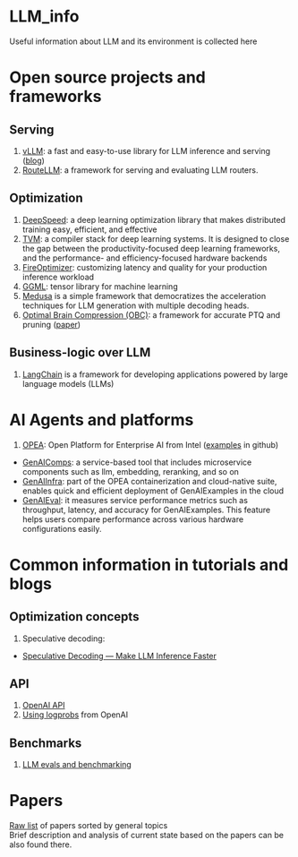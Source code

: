 # LLM_info
Useful information about LLM and its environment is collected here

# Open source projects and frameworks
## Serving
1. [vLLM](https://github.com/vllm-project/vllm): a fast and easy-to-use library for LLM inference and serving ([blog](https://blog.vllm.ai/2023/06/20/vllm.html))
2. [RouteLLM](https://github.com/lm-sys/RouteLLM): a framework for serving and evaluating LLM routers.

## Optimization
1. [DeepSpeed](https://github.com/microsoft/DeepSpeed): a deep learning optimization library that makes distributed training easy, efficient, and effective
2. [TVM](https://github.com/apache/tvm): a compiler stack for deep learning systems. It is designed to close the gap between the productivity-focused deep learning frameworks, and the performance- and efficiency-focused hardware backends
3. [FireOptimizer](https://fireworks.ai/blog/fireoptimizer?utm_source=newsletter&utm_medium=email&utm_campaign=2024september): customizing latency and quality for your production inference workload
4. [GGML](https://github.com/ggerganov/ggml): tensor library for machine learning
5. [Medusa](https://github.com/FasterDecoding/Medusa) is a simple framework that democratizes the acceleration techniques for LLM generation with multiple decoding heads.
6. [Optimal Brain Compression (OBC)](https://github.com/IST-DASLab/OBC): a framework for accurate PTQ and pruning ([paper](https://github.com/vvchernov/LLM_info/blob/main/papers/common/OBC.pdf))

## Business-logic over LLM
1. [LangChain](https://github.com/langchain-ai/langchain) is a framework for developing applications powered by large language models (LLMs)

# AI Agents and platforms
1. [OPEA](https://www.intel.com/content/www/us/en/developer/articles/news/genai-project-opea-marks-1-0-release.html): Open Platform for Enterprise AI from Intel ([examples](https://github.com/opea-project/GenAIExamples) in github)
 - [GenAIComps](https://github.com/opea-project/GenAIComps): a service-based tool that includes microservice components such as llm, embedding, reranking, and so on
 - [GenAIInfra](https://github.com/opea-project/GenAIInfra): part of the OPEA containerization and cloud-native suite, enables quick and efficient deployment of GenAIExamples in the cloud
 - [GenAIEval](https://github.com/opea-project/GenAIEval): it measures service performance metrics such as throughput, latency, and accuracy for GenAIExamples. This feature helps users compare performance across various hardware configurations easily.

# Common information in tutorials and blogs

## Optimization concepts
1. Speculative decoding:
 - [Speculative Decoding — Make LLM Inference Faster](https://medium.com/ai-science/speculative-decoding-make-llm-inference-faster-c004501af120)

## API
1. [OpenAI API](https://platform.openai.com/docs/api-reference/introduction)
2. [Using logprobs](https://cookbook.openai.com/examples/using_logprobs) from OpenAI

## Benchmarks
1. [LLM evals and benchmarking](https://osanseviero.github.io/hackerllama/blog/posts/llm_evals/)

# Papers
[Raw list](https://github.com/vvchernov/LLM_info/blob/main/papers/README.md) of papers sorted by general topics<br />
Brief description and analysis of current state based on the papers can be also found there.
